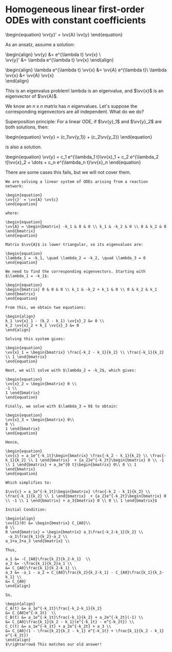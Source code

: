 # Homogeneous linear first-order ODEs with constant coefficients

\begin{equation}
\vv{y}' = \vv{A} \vv{y} 
\end{equation}

As an ansatz, assume a solution: 

\begin{align}
\vv{y} &= e^{\lambda t} \vv{x} \\  
\vv{y}' &= \lambda e^{\lambda t} \vv{x} 
\end{align}

\begin{align}
\lambda e^{\lambda t} \vv{x} &= \vv{A} e^{\lambda t}\\
\lambda \vv{x} &= \vv{A} \vv{x}  
\end{align}

This is an eigenvalus problem! lambda is an eigenvalue, and $\vv{x}$ is an eigenvector of $\vv{A}$.

We know an *n* x *n* matrix has *n* eigenvalues. Let's suppose the corresponding eigenvectors are all independent. What do we do?

Superposition principle: For a linear ODE, if $\vv{y}_1$ and $\vv{y}_2$ are both solutions, then:

\begin{equation}
\vv{y} = (c_1\vv{y_1}) + (c_2\vv{y_2}) 
\end{equation}

is also a solution.

\begin{equation}
\vv{y} = c_1 e^{\lambda_1 t}\vv{x}_1 + c_2 e^{\lambda_2 t}\vv{x}_2 + \dots + c_n e^{\lambda_n t}\vv{x}_n
\end{equation}

There are some cases this fails, but we will not cover them.

```{example} Reaction Network  
We are solving a linear system of ODEs arising from a reaction network:  

\begin{equation}  
\vv{c}' = \vv{A} \vv{c}  
\end{equation}  

where:  

\begin{equation}  
\vv{A} = \begin{bmatrix} -k_1 & 0 & 0 \\ k_1 & -k_2 & 0 \\ 0 & k_2 & 0 \end{bmatrix}  
\end{equation}  

Matrix $\vv{A}$ is lower triangular, so its eigenvalues are:  

\begin{equation}  
\lambda_1 = -k_1, \quad \lambda_2 = -k_2, \quad \lambda_3 = 0  
\end{equation}  

We need to find the corresponding eigenvectors. Starting with $\lambda_1 = -k_1$: 

\begin{equation}  
\begin{bmatrix} 0 & 0 & 0 \\ k_1 & -k_2 + k_1 & 0 \\ 0 & k_2 & k_1 \end{bmatrix}  
\end{equation}  

From this, we obtain two equations:  

\begin{align}  
k_1 \vv{x}_1 - (k_2 - k_1) \vv{x}_2 &= 0 \\  
k_2 \vv{x}_2 + k_1 \vv{x}_3 &= 0  
\end{align}  

Solving this system gives:  

\begin{equation}  
\vv{x}_1 = \begin{bmatrix} \frac{-k_2 - k_1}{k_2} \\ \frac{-k_1}{k_2} \\ 1 \end{bmatrix}  
\end{equation}  

Next, we will solve with $\lambda_2 = -k_2$, which gives:

\begin{equation}
\vv{x}_2 = \begin{bmatrix} 0 \\
-1 \\
1 \end{bmatrix}  
\end{equation}

Finally, we solve with $\lambda_3 = 0$ to obtain:

\begin{equation}
\vv{x}_3 = \begin{bmatrix} 0\\
0 \\
1 \end{bmatrix} 
\end{equation}

Hence,

\begin{equation}
\vv{c} = a_1e^{-k_1t}\begin{bmatrix} \frac{-k_2 - k_1}{k_2} \\ \frac{-k_1}{k_2} \\ 1 \end{bmatrix}  + {a_2}e^{-k_2t}\begin{bmatrix} 0 \\ -1 \\ 1 \end{bmatrix} + a_3e^{0 t}\begin{bmatrix} 0\\ 0 \\ 1 \end{bmatrix}
\end{equation}

Which simplifies to:

$\vv{c} = a_1e^{-k_1t}\begin{bmatrix} \frac{-k_2 - k_1}{k_2} \\ \frac{-k_1}{k_2} \\ 1 \end{bmatrix}  + {a_2}e^{-k_2t}\begin{bmatrix} 0 \\ -1 \\ 1 \end{bmatrix} + a_3{bmatrix} 0 \\ 0 \\ 1 \end{bmatrix}$

Initial Condition:

\begin{align}
\vv{C}(0) &= \begin{bmatrix} C_{A0}\\
0 \\
0 \end{bmatrix} = \begin{bmatrix} a_1\frac{-k_2-k_1}{k_2} \\
 -a_1\frac{k_1}{k_2}-a_2 \\
a_1+a_2+a_3 \end{bmatrix} \\

Thus, 

a_1 &= -C_{A0}\frac{k_2}{k_2-k_1}  \\
a_2 &= -\frac{k_1}{k_2}a_1 \\
&= C_{A0}\frac{k_1}{k_2-k_1} \\
a_3 &= -a_1 - a_2 = C_{A0}\frac{k_2}{k_2-k_1} - C_{A0}\frac{k_1}{k_2-k_1} \\
&= C_{A0} 
\end{align}

So,

\begin{align}
C_A(t) &= a_1e^{-k_1t}\frac{-k_2-k_1}{k_2} 
&= C_{A0}e^{-k_1t}  \\
C_B(t) &= a_1e^{-k_1t}\frac{-k_1}{k_2} + a_2e^{-k_2t}(-1) \\
&= C_{A0}\frac{k_1}{k_2 - k_1}(e^{-k_1t} - e^{-k_2t}) \\
C_C(t) &= a_1e^{-k_1t} + a_2e^{-k_2t} + a_3 \\
&= C_{A0}(1 - \frac{k_2}{k_2 - k_1} e^{-k_1t} + \frac{k_1}{k_2 - k_1} e^{-k_2t})
\end{align}
$\rightarrow$ This matches our old answer!
```
